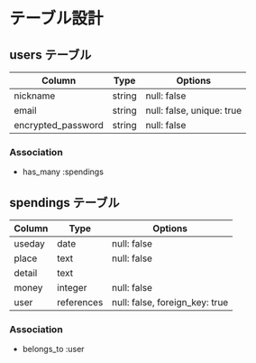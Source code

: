 # テーブル設計

## users テーブル

| Column              | Type    | Options                   |
| ------------------- | ------- | ------------------------- |
| nickname            | string  | null: false               |
| email               | string  | null: false, unique: true |
| encrypted_password  | string  | null: false               |

### Association

- has_many :spendings

## spendings テーブル

| Column           | Type       | Options                        |
| ---------------- | ---------- | ------------------------------ |
| useday           | date       | null: false                    |
| place            | text       | null: false                    |
| detail           | text
| money            | integer    | null: false                    |
| user             | references | null: false, foreign_key: true |

### Association

- belongs_to :user